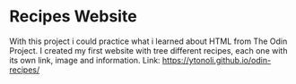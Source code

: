 # Recipes Website

With this project i could practice what i learned about HTML from The Odin Project. I created my first website with tree different recipes, each one with its own link, image and information.
Link: https://ytonoli.github.io/odin-recipes/
